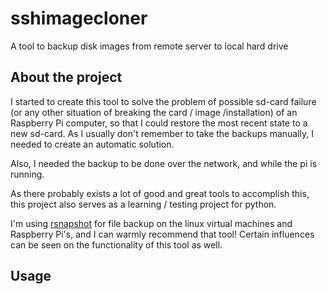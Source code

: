 # sshimagecloner
A tool to backup disk images from remote server to local hard drive

## About the project

I started to create this tool to solve the problem of possible sd-card failure (or any other situation of breaking the card / image /installation) of an Raspberry Pi computer, so that I could restore the most recent state to a new sd-card. As I usually don't remember to take the backups manually, I needed to create an automatic solution.

Also, I needed the backup to be done over the network, and while the pi is running.

As there probably exists a lot of good and great tools to accomplish this, this project also serves as a learning / testing project for python.

I'm using [rsnapshot](https://rsnapshot.org/) for file backup on the linux virtual machines and Raspberry Pi's, and I can warmly recommend that tool! Certain influences can be seen on the functionality of this tool as well.

## Usage